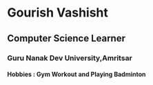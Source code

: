 # Gourish Vashisht
## Computer Science Learner
### Guru Nanak Dev University,Amritsar
#### Hobbies : Gym Workout and Playing Badminton
